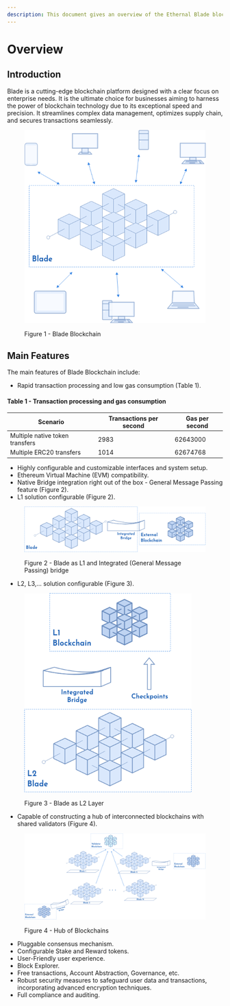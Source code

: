 ```yaml
---
description: This document gives an overview of the Ethernal Blade blockchain.
---
```


# Overview

## Introduction

Blade is a cutting-edge blockchain platform designed with a clear focus on enterprise needs. It is the ultimate choice for businesses aiming to harness the power of blockchain technology due to its exceptional speed and precision. It streamlines complex data management, optimizes supply chain, and secures transactions seamlessly.&#x20;

<figure><img src=".gitbook/assets/system_architecture-v4.drawio.png" alt=""><figcaption><p>Figure 1 - Blade Blockchain</p></figcaption></figure>

## Main Features

The main features of Blade Blockchain include:

* Rapid transaction processing and low gas consumption (Table 1).

#### Table 1 - Transaction processing and gas consumption

| Scenario                        | Transactions per second | Gas per second |
| ------------------------------- | ----------------------- | -------------- |
| Multiple native token transfers | 2983                    | 62643000       |
| Multiple ERC20 transfers        | 1014                    | 62674768       |

* Highly configurable and customizable interfaces and system setup.
* Ethereum Virtual Machine (EVM) compatibility.
* Native Bridge integration right out of the box - General Message Passing feature (Figure 2).
* L1 solution configurable (Figure 2).

<figure><img src=".gitbook/assets/system_architecture-L1&#x26;IntegratedBridge.drawio.png" alt=""><figcaption><p>Figure 2 - Blade as L1 and Integrated (General Message Passing) bridge</p></figcaption></figure>

* L2, L3,... solution configurable (Figure 3).

<figure><img src=".gitbook/assets/system_architecture-L2.drawio.png" alt="" width="391"><figcaption><p>Figure 3 - Blade as L2 Layer</p></figcaption></figure>

* Capable of constructing a hub of interconnected blockchains with shared validators (Figure 4).

<figure><img src=".gitbook/assets/system_architecture-Hub.drawio.png" alt=""><figcaption><p>Figure 4 - Hub of Blockchains</p></figcaption></figure>

* Pluggable consensus mechanism.
* Configurable Stake and Reward tokens.
* User-Friendly user experience.
* Block Explorer.
* Free transactions, Account Abstraction, Governance, etc.
* Robust security measures to safeguard user data and transactions, incorporating advanced encryption techniques. &#x20;
* Full compliance and auditing.






